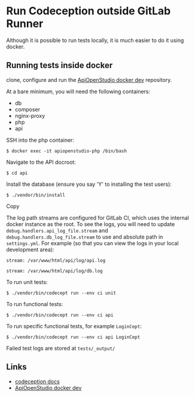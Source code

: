 Run Codeception outside GitLab Runner
=====================================

Although it is possible to run tests locally, it is much easier to do it using
docker.

Running tests inside docker
---------------------------

clone, configure and run the [ApiOpenStudio docker dev][docker_dev]
repository.

At a bare minimum, you will need the following containers:

- db
- composer
- nginx-proxy
- php
- api

SSH into the php container:

    $ docker exec -it apiopenstudio-php /bin/bash

Navigate to the API docroot:

    $ cd api

Install the database (ensure you say 'Y' to installing the test users):

    $ ./vendor/bin/install

Copy

The log path streams are configured for GitLab CI, which uses the internal
docker instance as the root. To see the logs, you will need to update
`debug.handlers.api_log_file.stream` and `debug.handlers.db_log_file.stream` to
use and absolute path in `settings.yml`. For example (so that you can view the
logs in your local development area):

    stream: /var/www/html/api/log/api.log

    stream: /var/www/html/api/log/db.log

To run unit tests:

    $ ./vendor/bin/codecept run --env ci unit

To run functional tests:

    $ ./vendor/bin/codecept run --env ci api

To run specific functional tests, for example `LoginCept`:

    $ ./vendor/bin/codecept run --env ci api LoginCept

Failed test logs are stored at `tests/_output/`

Links
-----

- [codeception docs][codecept_docs]
- [ApiOpenStudio docker dev][docker_dev]

[docker_dev]: https://github.com/naala89/apiopenstudio_docker_dev

[codecept_docs]: https://codeception.com/docs/
